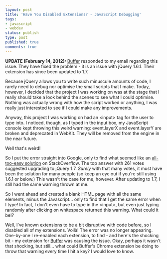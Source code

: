 ```yaml
---
layout: post
title: 'Have You Disabled Extensions? - JavaScript Debugging'
tags:
- javascript
- webdev
status: publish
type: post
published: true
comments: true
---
```

**UPDATE (February 14, 2012):** [Buffer](http://bufferapp.com "Buffer") responded to my email regarding this issue. They have fixed the problem - it is an issue with jQuery 1.6.1. Their extension has since been updated to 1.7.

Because jQuery allows you to write such minuscule amounts of code, I rarely need to debug nor optimise the small scripts that I make. Today, however, I decided that the project I was working on was at the stage that I really should take a look behind the scenes to see what I could optimise. Nothing was actually wrong with how the script worked or anything, I was really just interested to see if I could make any improvements.

Anyway, this project I was working on had an &lt;input&gt; tag for the user to type into. I noticed, though, as I typed in the input box, my JavaScript console kept throwing this weird warning:
    event.layerX and event.layerY are broken and deprecated in WebKit. They will be removed from the engine in the near future.

Well that's weird!

So I put the error straight into Google, only to find what seemed like an [all-too-easy solution](http://stackoverflow.com/questions/7825448/webkit-issues-with-event-layerx-and-event-layery "WebKit issues with event.layerX and event.layerY") on StackOverflow. The top answer with 261 votes suggested upgrading to jQuery 1.7. *Surely* with that many votes, it must have been the solution for many people (so keep an eye out if you're still using 1.6.1 or below.) This wasn't the case for me, however. After updating to 1.7, I still had the same warning thrown at me.

So I went ahead and created a blank HTML page with all the same elements, minus the Javascript... only to find that I get the same error when I type! In fact, I don't even have to type in the &lt;input&gt;, but even just typing randomly after clicking on whitespace returned this warning. What could it be!?

Well, I've known extensions to be a bit disruptive with code before, so I disabled all of my extensions. Voilà! The error was no longer appearing. One-by-one I re-enabled each extension, to find - and here's the shocking bit - my extension for [Buffer](http://bufferapp.com "Buffer") was causing the issue. Okay, perhaps it wasn't that shocking, but still... what could Buffer's Chrome extension be doing to throw that warning every time I hit a key? I would
love to know.
